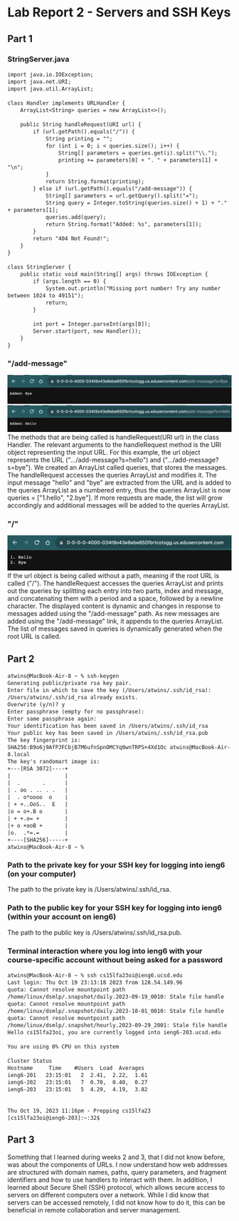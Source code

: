 # Lab Report 2 - Servers and SSH Keys

## Part 1

### StringServer.java
```
import java.io.IOException;
import java.net.URI;
import java.util.ArrayList;

class Handler implements URLHandler {
    ArrayList<String> queries = new ArrayList<>();

    public String handleRequest(URI url) {
        if (url.getPath().equals("/")) {
            String printing = "";
            for (int i = 0; i < queries.size(); i++) {  
                String[] parameters = queries.get(i).split("\\.");  
                printing += parameters[0] + ". " + parameters[1] + "\n";
            }
            return String.format(printing);
        } else if (url.getPath().equals("/add-message")) {
            String[] parameters = url.getQuery().split("=");
            String query = Integer.toString(queries.size() + 1) + "." + parameters[1];
            queries.add(query);
            return String.format("Added: %s", parameters[1]);
        }
        return "404 Not Found!";
    }
}

class StringServer {
    public static void main(String[] args) throws IOException {
        if (args.length == 0) {
            System.out.println("Missing port number! Try any number between 1024 to 49151");
            return;
        }

        int port = Integer.parseInt(args[0]);
        Server.start(port, new Handler());
    }
}
```

### "/add-message"
![](hello.png)
![](bye.png)
The methods that are being called is handleRequest(URI url) in the class Handler. The relevant arguments to the handleRequest method is the URI object representing the input URL. For this example, the url object represents the URL (".../add-message?s=hello") and (".../add-message?s=bye"). We created an ArrayList called queries, that stores the messages. The handleRequest accesses the queries ArrayList and modifies it. The input message "hello" and "bye" are extracted from the URL and is added to the queries ArrayList as a numbered entry, thus the queries ArrayList is now queries = ["1.hello", "2.bye"]. If more requests are made, the list will grow accordingly and additional messages will be added to the queries ArrayList.

### "/"
![](add-message.png)
If the url object is being called without a path, meaning if the root URL is called ("/"). The handleRequest accesses the queries ArrayList and prints out the queries by splitting each entry into two parts, index and message, and concatenating them with a period and a space, followed by a newline character. The displayed content is dynamic and changes in response to messages added using the "/add-message" path. As new messages are added using the "/add-message" link, it appends to the queries ArrayList. The list of messages saved in queries is dynamically generated when the root URL is called.

## Part 2

```
atwins@MacBook-Air-8 ~ % ssh-keygen 
Generating public/private rsa key pair.
Enter file in which to save the key (/Users/atwins/.ssh/id_rsa): 
/Users/atwins/.ssh/id_rsa already exists.
Overwrite (y/n)? y
Enter passphrase (empty for no passphrase): 
Enter same passphrase again: 
Your identification has been saved in /Users/atwins/.ssh/id_rsa
Your public key has been saved in /Users/atwins/.ssh/id_rsa.pub
The key fingerprint is:
SHA256:B9o6j9AfPJFCbjB7M6ufnSpnOMCYq0wnTRPS+4Xd1Oc atwins@MacBook-Air-8.local
The key's randomart image is:
+---[RSA 3072]----+
|                 |
|  .       .      |
| . oo . .. . .   |
|  . o*oooo  o    |
| + +..OoS..  E   |
|o = o+.B o       |
| + +.o= +        |
|+ o +ooB +       |
|o.  .*=.=        |
+----[SHA256]-----+
atwins@MacBook-Air-8 ~ % 
```

### Path to the private key for your SSH key for logging into ieng6 (on your computer)
The path to the private key is /Users/atwins/.ssh/id_rsa.

### Path to the public key for your SSH key for logging into ieng6 (within your account on ieng6)
The path to the public key is /Users/atwins/.ssh/id_rsa.pub.

### Terminal interaction where you log into ieng6 with your course-specific account without being asked for a password
```
atwins@MacBook-Air-8 ~ % ssh cs15lfa23oi@ieng6.ucsd.edu                                                     
Last login: Thu Oct 19 23:13:18 2023 from 128.54.149.96
quota: Cannot resolve mountpoint path /home/linux/dsmlp/.snapshot/daily.2023-09-19_0010: Stale file handle
quota: Cannot resolve mountpoint path /home/linux/dsmlp/.snapshot/daily.2023-10-01_0010: Stale file handle
quota: Cannot resolve mountpoint path /home/linux/dsmlp/.snapshot/hourly.2023-09-29_2001: Stale file handle
Hello cs15lfa23oi, you are currently logged into ieng6-203.ucsd.edu

You are using 0% CPU on this system

Cluster Status 
Hostname     Time    #Users  Load  Averages  
ieng6-201   23:15:01   2  2.41,  2.22,  1.61
ieng6-202   23:15:01   7  0.70,  0.40,  0.27
ieng6-203   23:15:01   5  4.29,  4.19,  3.82

 
Thu Oct 19, 2023 11:16pm - Prepping cs15lfa23
[cs15lfa23oi@ieng6-203]:~:32$ 
```

## Part 3
Something that I learned during weeks 2 and 3, that I did not know before, was about the components of URLs. I now understand how web addresses are structured with domain names, paths, query parameters, and fragment identifiers and how to use handlers to interact with them. In addition, I learned about Secure Shell (SSH) protocol, which allows secure access to servers on different computers over a network. While I did know that servers can be accessed remotely, I did not know how to do it, this can be beneficial in remote collaboration and server management. 
